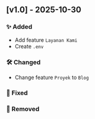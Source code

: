 ## [v1.0] - 2025-10-30
### ✨ Added
- Add feature `Layanan Kami`
- Create `.env`

### 🛠️ Changed
- Change feature `Proyek` to `Blog` 

### 🐞 Fixed

### 🧹 Removed
